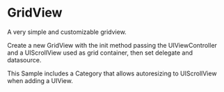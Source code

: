 GridView
========

A very simple and customizable gridview.

Create a new GridView with the init method passing the UIViewController and a UIScrollView used as grid container, then set delegate and datasource.

This Sample includes a Category that allows autoresizing to UIScrollView when adding a UIView.